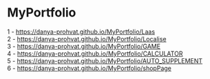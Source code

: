 # MyPortfolio

1 - https://danya-prohvat.github.io/MyPortfolio/Laas <br>
2 - https://danya-prohvat.github.io/MyPortfolio/Localise <br>
3 - https://danya-prohvat.github.io/MyPortfolio/GAME <br>
4 - https://danya-prohvat.github.io/MyPortfolio/CALCULATOR <br>
5 - https://danya-prohvat.github.io/MyPortfolio/AUTO_SUPPLEMENT <br>
6 - https://danya-prohvat.github.io/MyPortfolio/shopPage <br>
